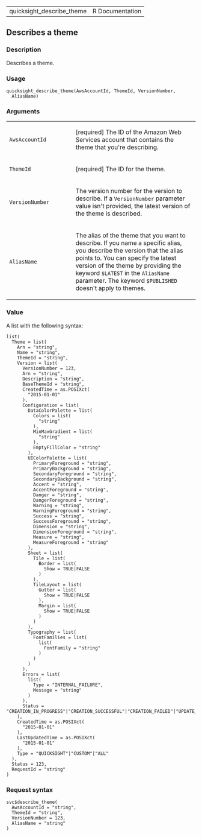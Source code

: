 <table style="width: 100%;">
<tbody>
<tr class="odd">
<td>quicksight_describe_theme</td>
<td style="text-align: right;">R Documentation</td>
</tr>
</tbody>
</table>

## Describes a theme

### Description

Describes a theme.

### Usage

    quicksight_describe_theme(AwsAccountId, ThemeId, VersionNumber,
      AliasName)

### Arguments

<table>
<colgroup>
<col style="width: 35%" />
<col style="width: 65%" />
</colgroup>
<tbody>
<tr class="odd">
<td><code
id="quicksight_describe_theme_:_AwsAccountId">AwsAccountId</code></td>
<td><p>[required] The ID of the Amazon Web Services account that
contains the theme that you're describing.</p></td>
</tr>
<tr class="even">
<td><code id="quicksight_describe_theme_:_ThemeId">ThemeId</code></td>
<td><p>[required] The ID for the theme.</p></td>
</tr>
<tr class="odd">
<td><code
id="quicksight_describe_theme_:_VersionNumber">VersionNumber</code></td>
<td><p>The version number for the version to describe. If a
<code>VersionNumber</code> parameter value isn't provided, the latest
version of the theme is described.</p></td>
</tr>
<tr class="even">
<td><code
id="quicksight_describe_theme_:_AliasName">AliasName</code></td>
<td><p>The alias of the theme that you want to describe. If you name a
specific alias, you describe the version that the alias points to. You
can specify the latest version of the theme by providing the keyword
<code style="white-space: pre;">⁠$LATEST⁠</code> in the
<code>AliasName</code> parameter. The keyword <code
style="white-space: pre;">⁠$PUBLISHED⁠</code> doesn't apply to
themes.</p></td>
</tr>
</tbody>
</table>

### Value

A list with the following syntax:

    list(
      Theme = list(
        Arn = "string",
        Name = "string",
        ThemeId = "string",
        Version = list(
          VersionNumber = 123,
          Arn = "string",
          Description = "string",
          BaseThemeId = "string",
          CreatedTime = as.POSIXct(
            "2015-01-01"
          ),
          Configuration = list(
            DataColorPalette = list(
              Colors = list(
                "string"
              ),
              MinMaxGradient = list(
                "string"
              ),
              EmptyFillColor = "string"
            ),
            UIColorPalette = list(
              PrimaryForeground = "string",
              PrimaryBackground = "string",
              SecondaryForeground = "string",
              SecondaryBackground = "string",
              Accent = "string",
              AccentForeground = "string",
              Danger = "string",
              DangerForeground = "string",
              Warning = "string",
              WarningForeground = "string",
              Success = "string",
              SuccessForeground = "string",
              Dimension = "string",
              DimensionForeground = "string",
              Measure = "string",
              MeasureForeground = "string"
            ),
            Sheet = list(
              Tile = list(
                Border = list(
                  Show = TRUE|FALSE
                )
              ),
              TileLayout = list(
                Gutter = list(
                  Show = TRUE|FALSE
                ),
                Margin = list(
                  Show = TRUE|FALSE
                )
              )
            ),
            Typography = list(
              FontFamilies = list(
                list(
                  FontFamily = "string"
                )
              )
            )
          ),
          Errors = list(
            list(
              Type = "INTERNAL_FAILURE",
              Message = "string"
            )
          ),
          Status = "CREATION_IN_PROGRESS"|"CREATION_SUCCESSFUL"|"CREATION_FAILED"|"UPDATE_IN_PROGRESS"|"UPDATE_SUCCESSFUL"|"UPDATE_FAILED"|"DELETED"
        ),
        CreatedTime = as.POSIXct(
          "2015-01-01"
        ),
        LastUpdatedTime = as.POSIXct(
          "2015-01-01"
        ),
        Type = "QUICKSIGHT"|"CUSTOM"|"ALL"
      ),
      Status = 123,
      RequestId = "string"
    )

### Request syntax

    svc$describe_theme(
      AwsAccountId = "string",
      ThemeId = "string",
      VersionNumber = 123,
      AliasName = "string"
    )
